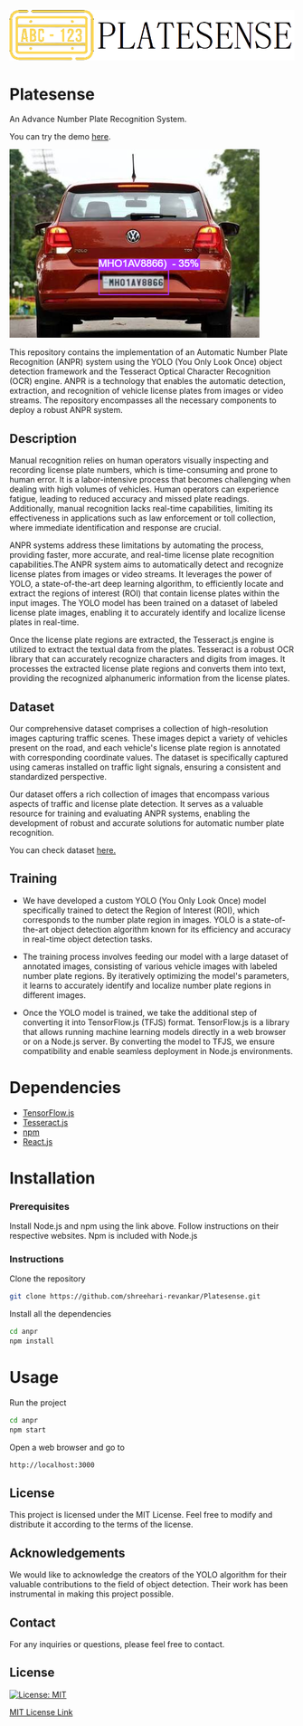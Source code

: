 ![PLATESENSE](/INFO/logo2.png)

# Platesense
An Advance Number Plate Recognition System.

You can try the demo [here](https://shreehari-revankar.github.io/Platesense/).

![Demo](/INFO/demo.png)

This repository contains the implementation of an Automatic Number Plate Recognition (ANPR) system using the YOLO (You Only Look Once) object detection framework and the Tesseract Optical Character Recognition (OCR) engine. ANPR is a technology that enables the automatic detection, extraction, and recognition of vehicle license plates from images or video streams. The repository encompasses all the necessary components to deploy a robust ANPR system. 

## Description

Manual recognition relies on human operators visually inspecting and recording license plate numbers, which is time-consuming and prone to human error. It is a labor-intensive process that becomes challenging when dealing with high volumes of vehicles. Human operators can experience fatigue, leading to reduced accuracy and missed plate readings. Additionally, manual recognition lacks real-time capabilities, limiting its effectiveness in applications such as law enforcement or toll collection, where immediate identification and response are crucial.

ANPR systems address these limitations by automating the process, providing faster, more accurate, and real-time license plate recognition capabilities.The ANPR system aims to automatically detect and recognize license plates from images or video streams. It leverages the power of YOLO, a state-of-the-art deep learning algorithm, to efficiently locate and extract the regions of interest (ROI) that contain license plates within the input images. The YOLO model has been trained on a dataset of labeled license plate images, enabling it to accurately identify and localize license plates in real-time.

Once the license plate regions are extracted, the Tesseract.js engine is utilized to extract the textual data from the plates. Tesseract is a robust OCR library that can accurately recognize characters and digits from images. It processes the extracted license plate regions and converts them into text, providing the recognized alphanumeric information from the license plates.

## Dataset

Our comprehensive dataset comprises a collection of high-resolution images capturing traffic scenes. These images depict a variety of vehicles present on the road, and each vehicle's license plate region is annotated with corresponding coordinate values. The dataset is specifically captured using cameras installed on traffic light signals, ensuring a consistent and standardized perspective.

Our dataset offers a rich collection of images that encompass various aspects of traffic and license plate detection. It serves as a valuable resource for training and evaluating ANPR systems, enabling the development of robust and accurate solutions for automatic number plate recognition.

You can check dataset [here.](https://universe.roboflow.com/pesu-zokxc/all-camera-violations)

## Training

 * We have developed a custom YOLO (You Only Look Once) model specifically trained to detect the Region of Interest (ROI), which corresponds to the number plate region in images. YOLO is a state-of-the-art object detection algorithm known for its efficiency and accuracy in real-time object detection tasks.

 * The training process involves feeding our model with a large dataset of annotated images, consisting of various vehicle images with labeled number plate regions. By iteratively optimizing the model's parameters, it learns to accurately identify and localize number plate regions in different images.

 * Once the YOLO model is trained, we take the additional step of converting it into TensorFlow.js (TFJS) format. TensorFlow.js is a library that allows running machine learning models directly in a web browser or on a Node.js server. By converting the model to TFJS, we ensure compatibility and enable seamless deployment in Node.js environments.

# Dependencies

* [TensorFlow.js](https://www.tensorflow.org/js)
* [Tesseract.js](https://tesseract.projectnaptha.com/)
* [npm](https://www.npmjs.com/)
* [React.js](https://reactjs.org/)

# Installation

### Prerequisites

Install Node.js and npm using the link above. Follow instructions on their respective websites. Npm is included with Node.js

### Instructions

Clone the repository
```bash
git clone https://github.com/shreehari-revankar/Platesense.git
```

Install all the dependencies
```bash
cd anpr
npm install
```

# Usage

Run the project
```bash
cd anpr
npm start
```

Open a web browser and go to
```bash
http://localhost:3000
```

## License

This project is licensed under the MIT License. Feel free to modify and distribute it according to the terms of the license.

## Acknowledgements

We would like to acknowledge the creators of the YOLO algorithm for their valuable contributions to the field of object detection. Their work has been instrumental in making this project possible.

## Contact

For any inquiries or questions, please feel free to contact.

## License

[![License: MIT](https://img.shields.io/badge/License-MIT-yellow.svg)](https://opensource.org/licenses/MIT)

[MIT License Link](https://github.com/shreehari-revankar/Platesense/blob/main/LICENSE)